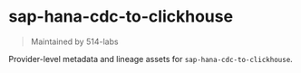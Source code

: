# sap-hana-cdc-to-clickhouse

> Maintained by 514-labs

Provider-level metadata and lineage assets for `sap-hana-cdc-to-clickhouse`.
